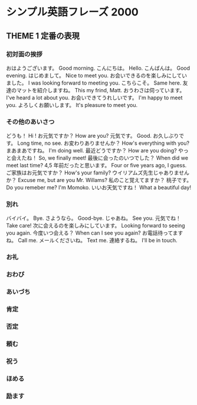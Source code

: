 # シンプル英語フレーズ 2000

## THEME 1 定番の表現

### 初対面の挨拶

おはようございます。
Good morning.
こんにちは。
Hello.
こんばんは。
Good evening.
はじめまして。
Nice to meet you.
お会いできるのを楽しみにしていました。
I was looking forward to meeting you.
こちらこそ。
Same here.
友達のマットを紹介しますね。
This my frind, Matt.
おうわさは伺っています。
I've heard a lot about you.
お会いできてうれしいです。
I'm happy to meet you.
よろしくお願いします。
It's pleasure to meet you.

### その他のあいさつ

どうも！
Hi !
お元気ですか？
How are you?
元気です。
Good.
お久しぶりです。
Long time, no see.
お変わりありませんか？
How's everything with you?
まあまあですね。
I'm doing well.
最近どうですか？
How are you doing?
やっと会えたね！
So, we finally meet!
最後に会ったのいつでした？
When did we meet last time?
4,5 年前だったと思います。
Four or five years ago, I guess.
ご家族はお元気ですか？
How's your family?
ウイリアムズ先生じゃありませんか？
Excuse me, but are you Mr. Willams?
私のこと覚えてますか？ 桃子です。
Do you remeber me? I'm Momoko.
いいお天気ですね！
What a beautiful day!

### 別れ

バイバイ。
Bye.
さようなら。
Good-bye.
じゃあね。
See you.
元気でね！
Take care!
次に会えるのを楽しみにしています。
Looking forward to seeing you again.
今度いつ会える？
When can I see you again?
お電話待ってますね。
Call me.
メールくださいね。
Text me.
連絡するね。
I'll be in touch.

### お礼

### おわび

### あいづち

### 肯定

### 否定

### 頼む

### 祝う

### ほめる

### 励ます
